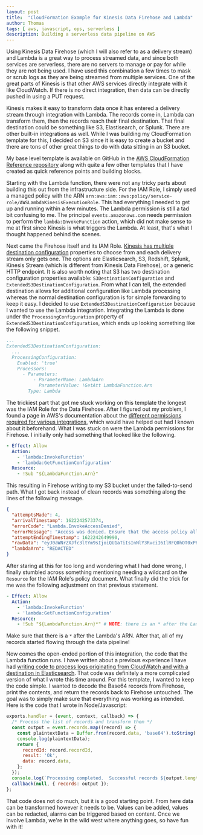 ```yaml
---
layout: post
title:  "CloudFormation Example for Kinesis Data Firehose and Lambda"
author: Thomas
tags: [ aws, javascript, ops, serverless ]
description: Building a serverless data pipeline on AWS
---
```


Using Kinesis Data Firehose (which I will also refer to as a delivery stream) and Lambda is a great way to process streamed data, and since both services are serverless, there are no servers to manage or pay for while they are not being used. I have used this combination a few times to mask or scrub logs as they are being streamed from multiple services. One of the great parts of Kinesis is that other AWS services directly integrate with it like CloudWatch. If there is no direct integration, then data can be directly pushed in using a PUT request.

Kinesis makes it easy to transform data once it has entered a delivery stream through integration with Lambda. The records come in, Lambda can transform them, then the records reach their final destination. That final destination could be something like S3, Elastisearch, or Splunk. There are other built-in integrations as well. While I was building my CloudFormation template for this, I decided on S3 since it is easy to create a bucket and there are tons of other great things to do with data sitting in an S3 bucket.

My base level template is available on GitHub in the [AWS CloudFormation Reference repository](https://github.com/thomasstep/aws-cloudformation-reference/blob/03191a5fb35154e64b4187f15577a29a0ad4e6ca/lambda/kinesis/data-transformation.yml) along with quite a few other templates that I have created as quick reference points and building blocks.

Starting with the Lambda function, there were not any tricky parts about building this out from the infrastructure side. For the IAM Role, I simply used a managed policy with the ARN `arn:aws:iam::aws:policy/service-role/AWSLambdaKinesisExecutionRole`. This had everything I needed to get up and running within a few minutes. The Lambda permission is still a tad bit confusing to me. The principal `events.amazonaws.com` needs permission to perform the `lambda:InvokeFunction` action, which did not make sense to me at first since Kinesis is what triggers the Lambda. At least, that's what I thought happened behind the scenes.

Next came the Firehose itself and its IAM Role. [Kinesis has multiple destination configuration](https://docs.aws.amazon.com/AWSCloudFormation/latest/UserGuide/aws-resource-kinesisfirehose-deliverystream.html) properties to choose from and each delivery stream only gets one. The options are Elasticsearch, S3, Redshift, Splunk, Kinesis Stream (which is different from Kinesis Data Firehose), or a generic HTTP endpoint. It is also worth noting that S3 has two destination configuration properties available: `S3DestinationConfiguration` and `ExtendedS3DestinationConfiguration`. From what I can tell, the extended destination allows for additional configuration like Lambda processing whereas the normal destination configuration is for simple forwarding to keep it easy. I decided to use `ExtendedS3DestinationConfiguration` because I wanted to use the Lambda integration. Integrating the Lambda is done under the `ProcessingConfiguration` property of `ExtendedS3DestinationConfiguration`, which ends up looking something like the following snippet.

```yaml
...
ExtendedS3DestinationConfiguration:
  ...
  ProcessingConfiguration:
    Enabled: 'true'
    Processors:
      - Parameters:
          - ParameterName: LambdaArn
            ParameterValue: !GetAtt LambdaFunction.Arn
        Type: Lambda
```

The trickiest part that got me stuck working on this template the longest was the IAM Role for the Data Firehose. After I figured out my problem, I found a page in AWS's documentation about the [different permissions required for various integrations](https://docs.aws.amazon.com/firehose/latest/dev/controlling-access.html), which would have helped out had I known about it beforehand. What I was stuck on were the Lambda permissions for Firehose. I initially only had something that looked like the following.

```yaml
- Effect: Allow
  Action:
    - 'lambda:InvokeFunction'
    - 'lambda:GetFunctionConfiguration'
  Resource:
    - !Sub "${LambdaFunction.Arn}"
```

This resulting in Firehose writing to my S3 bucket under the failed-to-send path. What I got back instead of clean records was something along the lines of the following message.

```json
{
  "attemptsMade": 4,
  "arrivalTimestamp": 1622242573374,
  "errorCode": "Lambda.InvokeAccessDenied",
  "errorMessage": "Access was denied. Ensure that the access policy allows access to the Lambda function.",
  "attemptEndingTimestamp": 1622242649990,
  "rawData": "eyJ0aWNrZXJfc3ltYm9sIjoiQU1aTiIsInNlY3RvciI6IlRFQ0hOT0xPR1kiLCJjaGFuZ2UiOi02LjU1LCJwcmljZSI6NzMzLjQxfQ==",
  "lambdaArn": "REDACTED"
}
```

After staring at this for too long and wondering what I had done wrong, I finally stumbled across something mentioning needing a wildcard on the `Resource` for the IAM Role's policy document. What finally did the trick for me was the following adjustment on that previous statement.

```yaml
- Effect: Allow
  Action:
    - 'lambda:InvokeFunction'
    - 'lambda:GetFunctionConfiguration'
  Resource:
    - !Sub "${LambdaFunction.Arn}*" # NOTE: there is an * after the Lambda's ARN
```

Make sure that there is a `*` after the Lambda's ARN. After that, all of my records started flowing through the data pipeline!

Now comes the open-ended portion of this integration, the code that the Lambda function runs. I have written about a previous experience I have had [writing code to process logs originating from CloudWatch and with a destination in Elasticsearch](/blog/cloudwatch-logs-to-elasticsearch-through-firehose). That code was definitely a more complicated version of what I wrote this time around. For this template, I wanted to keep the code simple. I wanted to decode the Base64 records from Firehose, print the contents, and return the records back to Firehose untouched. The goal was to simply make sure that everything was working as intended. Here is the code that I wrote in Node/Javascript:

```javascript
exports.handler = (event, context, callback) => {
  /* Process the list of records and transform them */
  const output = event.records.map((record) => {
    const plaintextData = Buffer.from(record.data, 'base64').toString('ascii');
    console.log(plaintextData);
    return {
      recordId: record.recordId,
      result: 'Ok',
      data: record.data,
    };
  });
  console.log(`Processing completed.  Successful records ${output.length}.`);
  callback(null, { records: output });
};
```

That code does not do much, but it is a good starting point. From here data can be transformed however it needs to be. Values can be added, values can be redacted, alarms can be triggered based on content. Once we involve Lambda, we're in the wild west where anything goes, so have fun with it!
